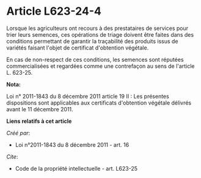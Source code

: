 # Article L623-24-4

Lorsque les agriculteurs ont recours à des prestataires de services pour trier leurs semences, ces opérations de triage
doivent être faites dans des conditions permettant de garantir la traçabilité des produits issus de variétés faisant l'objet
de certificat d'obtention végétale. 

En cas de non-respect de ces conditions, les semences sont réputées commercialisées et regardées comme une contrefaçon au
sens de l'article L. 623-25.

**Nota:**

Loi n° 2011-1843 du 8 décembre 2011 article 19 II : Les présentes dispositions sont applicables aux certificats d'obtention
végétale délivrés avant le 11 décembre 2011.

**Liens relatifs à cet article**

_Créé par_:

  - Loi n°2011-1843 du 8 décembre 2011 - art. 16

_Cite_:

  - Code de la propriété intellectuelle - art. L623-25
